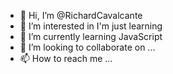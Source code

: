 - 👋 Hi, I’m @RichardCavalcante
- 👀 I’m interested in I'm just learning
- 🌱 I’m currently learning JavaScript
- 💞️ I’m looking to collaborate on ...
- 📫 How to reach me ...

<!---
RichardCavalcante/RichardCavalcante is a ✨ special ✨ repository because its `README.md` (this file) appears on your GitHub profile.
You can click the Preview link to take a look at your changes.
--->
